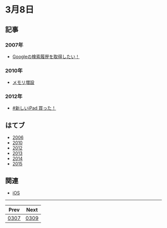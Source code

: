 # 3月8日

## 記事

### 2007年

- [Googleの検索履歴を取得したい！](http://abrakatabura.hatenablog.com/entry/2007/03/08/122539)

### 2010年

- [メモリ増設](http://abrakatabura.hatenablog.com/entry/2010/03/08/123853)

### 2012年

- [#新しいiPad 買った！](http://abrakatabura.hatenablog.com/entry/2012/03/08/072937)

## はてブ

- [2006](http://b.hatena.ne.jp/kjw_junichi/20060308)
- [2010](http://b.hatena.ne.jp/kjw_junichi/20100308)
- [2012](http://b.hatena.ne.jp/kjw_junichi/20120308)
- [2013](http://b.hatena.ne.jp/kjw_junichi/20130308)
- [2014](http://b.hatena.ne.jp/kjw_junichi/20130308)
- [2015](http://b.hatena.ne.jp/kjw_junichi/20130308)

## 関連

- [iOS](https://gist.github.com/kjunichi/5493268)

----
|Prev|Next|
|----|----|
|[0307](https://gist.github.com/kjunichi/9403913)|[0309](https://gist.github.com/kjunichi/9519709)
